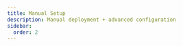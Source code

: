 ```yaml
---
title: Manual Setup
description: Manual deployment + advanced configuration
sidebar:
  order: 2
---
```

